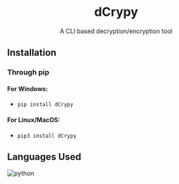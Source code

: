 <h1 align="center">dCrypy</h1>
<p align = "center">A CLI based decryption/encryption tool</p>

## Installation
### Through pip
#### For Windows:
- `pip install dCrypy`
#### For Linux/MacOS:
- `pip3 install dCrypy`

## Languages Used
<img src = "https://camo.githubusercontent.com/8266e817fe07050ce2194a753a903e1a5735fe4f6e64209456e33aa3bc279398/68747470733a2f2f696d672e736869656c64732e696f2f62616467652f707974686f6e2532302d2532333643303130312e7376673f7374796c653d666f722d7468652d6261646765266c6f676f3d707974686f6e266c6f676f436f6c6f723d7768697465" alt = "python" align = "center"/>
